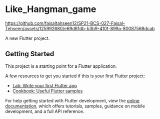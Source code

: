 # Like_Hangman_game


https://github.com/faisaltahseen12/SP21-BCS-027-Faisal-Tehseen/assets/125992680/e69d61db-b3b9-410f-899a-80087568dcab


A new Flutter project.

## Getting Started

This project is a starting point for a Flutter application.

A few resources to get you started if this is your first Flutter project:

- [Lab: Write your first Flutter app](https://docs.flutter.dev/get-started/codelab)
- [Cookbook: Useful Flutter samples](https://docs.flutter.dev/cookbook)

For help getting started with Flutter development, view the
[online documentation](https://docs.flutter.dev/), which offers tutorials,
samples, guidance on mobile development, and a full API reference.
